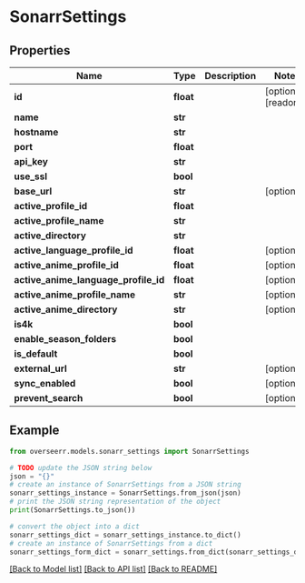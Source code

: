 # SonarrSettings


## Properties

Name | Type | Description | Notes
------------ | ------------- | ------------- | -------------
**id** | **float** |  | [optional] [readonly] 
**name** | **str** |  | 
**hostname** | **str** |  | 
**port** | **float** |  | 
**api_key** | **str** |  | 
**use_ssl** | **bool** |  | 
**base_url** | **str** |  | [optional] 
**active_profile_id** | **float** |  | 
**active_profile_name** | **str** |  | 
**active_directory** | **str** |  | 
**active_language_profile_id** | **float** |  | [optional] 
**active_anime_profile_id** | **float** |  | [optional] 
**active_anime_language_profile_id** | **float** |  | [optional] 
**active_anime_profile_name** | **str** |  | [optional] 
**active_anime_directory** | **str** |  | [optional] 
**is4k** | **bool** |  | 
**enable_season_folders** | **bool** |  | 
**is_default** | **bool** |  | 
**external_url** | **str** |  | [optional] 
**sync_enabled** | **bool** |  | [optional] 
**prevent_search** | **bool** |  | [optional] 

## Example

```python
from overseerr.models.sonarr_settings import SonarrSettings

# TODO update the JSON string below
json = "{}"
# create an instance of SonarrSettings from a JSON string
sonarr_settings_instance = SonarrSettings.from_json(json)
# print the JSON string representation of the object
print(SonarrSettings.to_json())

# convert the object into a dict
sonarr_settings_dict = sonarr_settings_instance.to_dict()
# create an instance of SonarrSettings from a dict
sonarr_settings_form_dict = sonarr_settings.from_dict(sonarr_settings_dict)
```
[[Back to Model list]](../README.md#documentation-for-models) [[Back to API list]](../README.md#documentation-for-api-endpoints) [[Back to README]](../README.md)



